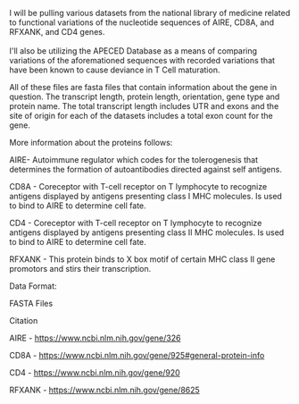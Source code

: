 
I will be pulling various datasets from the national library of medicine related to functional variations of the nucleotide sequences of AIRE, CD8A, and RFXANK, and CD4 genes. \
\
I'll also be utilizing the APECED Database as a means of comparing variations of the aforemationed sequences with recorded variations that have been known to cause deviance in T Cell maturation.

All of these files are fasta files that contain information about the gene in question. The transcript length, protein length, orientation, gene type and protein name.
The total transcript length includes UTR and exons and the site of origin for each of the datasets includes a total exon count for the gene.

More information about the proteins follows:

AIRE- Autoimmune regulator which codes for the tolerogenesis that determines the formation of autoantibodies directed against self antigens. 

CD8A - Coreceptor with T-cell receptor on T lymphocyte to recognize antigens displayed by antigens presenting class I MHC molecules. Is used to bind to 
AIRE to determine cell fate.

CD4 - Coreceptor with T-cell receptor on T lymphocyte to recognize antigens displayed by antigens presenting class II MHC molecules. Is used to bind to 
AIRE to determine cell fate.

RFXANK - This protein binds to X box motif of certain MHC class II gene promotors and stirs their transcription.

Data Format:
 
FASTA Files


Citation

AIRE - https://www.ncbi.nlm.nih.gov/gene/326

CD8A - https://www.ncbi.nlm.nih.gov/gene/925#general-protein-info

CD4 - https://www.ncbi.nlm.nih.gov/gene/920

RFXANK - https://www.ncbi.nlm.nih.gov/gene/8625


